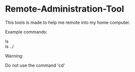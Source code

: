 # Remote-Administration-Tool
This tools is made to help me remote into my home computer.

Example commands:

ls<br />
ls ../ <br />

Warning:

Do not use the command 'cd'
